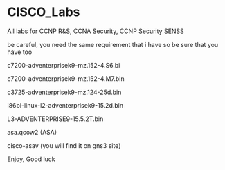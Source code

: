 # CISCO_Labs
All labs for CCNP R&S, CCNA Security, CCNP Security SENSS

be careful, you need the same requirement that i have so be sure that you have too

c7200-adventerprisek9-mz.152-4.S6.bi

c7200-adventerprisek9-mz.152-4.M7.bin

c3725-adventerprisek9-mz.124-25d.bin

i86bi-linux-l2-adventerprisek9-15.2d.bin

L3-ADVENTERPRISE9-15.5.2T.bin

asa.qcow2 (ASA)

cisco-asav (you will find it on gns3 site)


Enjoy, Good luck 

